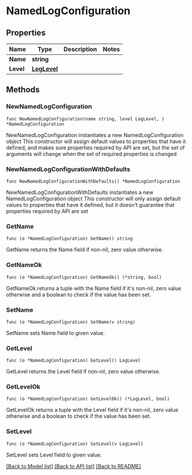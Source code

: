 # NamedLogConfiguration

## Properties

Name | Type | Description | Notes
------------ | ------------- | ------------- | -------------
**Name** | **string** |  | 
**Level** | [**LogLevel**](LogLevel.md) |  | 

## Methods

### NewNamedLogConfiguration

`func NewNamedLogConfiguration(name string, level LogLevel, ) *NamedLogConfiguration`

NewNamedLogConfiguration instantiates a new NamedLogConfiguration object
This constructor will assign default values to properties that have it defined,
and makes sure properties required by API are set, but the set of arguments
will change when the set of required properties is changed

### NewNamedLogConfigurationWithDefaults

`func NewNamedLogConfigurationWithDefaults() *NamedLogConfiguration`

NewNamedLogConfigurationWithDefaults instantiates a new NamedLogConfiguration object
This constructor will only assign default values to properties that have it defined,
but it doesn't guarantee that properties required by API are set

### GetName

`func (o *NamedLogConfiguration) GetName() string`

GetName returns the Name field if non-nil, zero value otherwise.

### GetNameOk

`func (o *NamedLogConfiguration) GetNameOk() (*string, bool)`

GetNameOk returns a tuple with the Name field if it's non-nil, zero value otherwise
and a boolean to check if the value has been set.

### SetName

`func (o *NamedLogConfiguration) SetName(v string)`

SetName sets Name field to given value.


### GetLevel

`func (o *NamedLogConfiguration) GetLevel() LogLevel`

GetLevel returns the Level field if non-nil, zero value otherwise.

### GetLevelOk

`func (o *NamedLogConfiguration) GetLevelOk() (*LogLevel, bool)`

GetLevelOk returns a tuple with the Level field if it's non-nil, zero value otherwise
and a boolean to check if the value has been set.

### SetLevel

`func (o *NamedLogConfiguration) SetLevel(v LogLevel)`

SetLevel sets Level field to given value.



[[Back to Model list]](../README.md#documentation-for-models) [[Back to API list]](../README.md#documentation-for-api-endpoints) [[Back to README]](../README.md)


